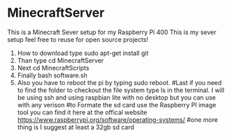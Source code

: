 # MinecraftServer
This is a Minecraft Sever setup for my Raspberry Pi 400 
This is my sever setup feel free to reuse for open source projects!
1) How to download type sudo apt-get install git 
2) Than type cd MinecraftServer
3) Next cd MinecraftScripts
4) Finally bash software.sh 
5) Also you have to reboot the pi by typing sudo reboot.
#Last if you need to find the folder to checkout the file system type ls in the terminal. I will be using ssh and using raspbian lite with no desktop but you can use with any verison
#to Formate the sd card use the Raspberry PI image tool you can find it here at the offical website https://www.raspberrypi.org/software/operating-systems/
#one more thing is I suggest at least a 32gb sd card
